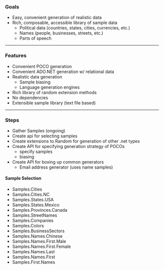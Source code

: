 ﻿### Goals

- Easy, convenient generation of realistic data
- Rich, composable, accessible library of sample data
	- Political data (countries, states, cities, currencies, etc.)
    - Names (people, businesses, streets, etc.)
	- Parts of speech

---

### Features
 - Convenient POCO generation
 - Convenient ADO.NET generation w/ relational data
 - Realistic data generation
	- Sample biasing
	- Language generation engines	
 - Rich library of random extension methods
 - No dependencies
 - Extensible sample library (text file based)

---

### Steps

 - Gather Samples (ongoing)
 - Create api for selecting samples
 - Create extensions to Random for generation of other .net types
 - Create API for specifying generation strategy of POCOs
	- specify samples
	- biasing
 - Create API for boxing up common generators
	- Email address generator (uses name samples)

#### Sample Selection
 - Samples.Cities
 - Samples.Cities.NC
 - Samples.States.USA
 - Samples.States.Mexico
 - Samples.Provinces.Canada
 - Samples.StreetNames
 - Samples.Companies
 - Samples.Colors
 - Samples.BusinessSectors
 - Samples.Names.Chinese
 - Samples.Names.First.Male
 - Samples.Names.First.Female
 - Samples.Names.Last
 - Samples.Names.First
 - Samples.First.Names